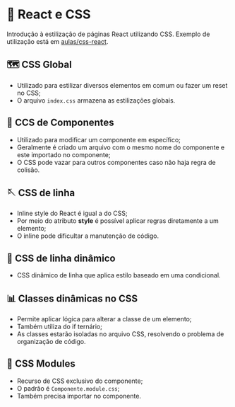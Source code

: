 # 💄 React e CSS

Introdução à estilização de páginas React utilizando CSS. Exemplo de utilização está em [aulas/css-react](https://github.com/ruansilva123/CursoReact/tree/main/aulas/css-react).

## 🗺️ CSS Global

- Utilizado para estilizar diversos elementos em comum ou fazer um reset no CSS;
- O arquivo `index.css` armazena as estilizações globais.

## 🎯 CCS de Componentes

- Utilizado para modificar um componente em específico;
- Geralmente é criado um arquivo com o mesmo nome do componente e este importado no componente;
- O CSS pode vazar para outros componentes caso não haja regra de colisão.

## 🪡 CSS de linha

- Inline style do React é igual a do CSS;
- Por meio do atributo **style** é possível aplicar regras diretamente a um elemento;
- O inline pode dificultar a manutenção de código.

## 🧶 CSS de linha dinâmico

- CSS dinâmico de linha que aplica estilo baseado em uma condicional.

## 📊 Classes dinâmicas no CSS

- Permite aplicar lógica para alterar a classe de um elemento;
- Também utiliza do if ternário;
- As classes estarão isoladas no arquivo CSS, resolvendo o problema de organização de código.

## 📘 CSS Modules

- Recurso de CSS exclusivo do componente;
- O padrão é `Componente.module.css`;
- Também precisa importar no componente.